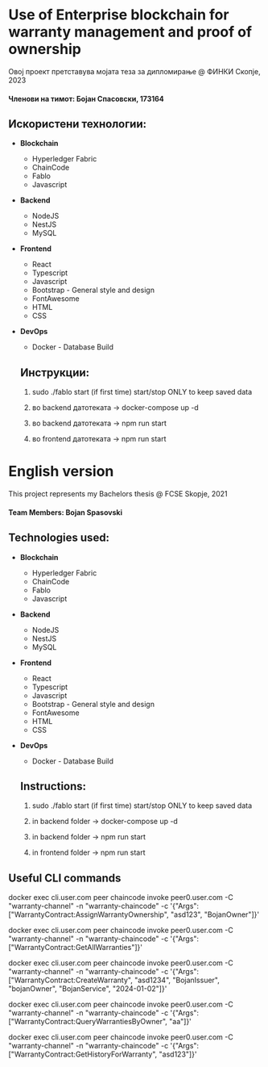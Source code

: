 # Use of Enterprise blockchain for warranty management and proof of ownership

Овој проект претставува мојата теза за дипломирање @ ФИНКИ Скопје, 2023

#### Членови на тимот: Бојан Спасовски, 173164

## Искористени технологии:
* **Blockchain**
  * Hyperledger Fabric
  * ChainCode
  * Fablo
  * Javascript
  
* **Backend**
  * NodeJS
  * NestJS
  * MySQL

* **Frontend**
  * React
  * Typescript
  * Javascript
  * Bootstrap - General style and design
  * FontAwesome
  * HTML
  * CSS

* **DevOps**
  * Docker - Database Build
  
  ## Инструкции: 
  1. sudo ./fablo start (if first time) start/stop ONLY to keep saved data

  2. во backend датотеката -> docker-compose up -d

  3. во backend датотеката -> npm run start

  4. во frontend датотеката -> npm run start

# English version

This project represents my Bachelors thesis @ FCSE Skopje, 2021
#### Team Members: Bojan Spasovski

## Technologies used:
* **Blockchain**
  * Hyperledger Fabric
  * ChainCode
  * Fablo
  * Javascript

* **Backend**
  * NodeJS
  * NestJS
  * MySQL

* **Frontend**
  * React
  * Typescript
  * Javascript
  * Bootstrap - General style and design
  * FontAwesome
  * HTML
  * CSS

* **DevOps**
  * Docker - Database Build
  
  ## Instructions: 
  1. sudo ./fablo start (if first time) start/stop ONLY to keep saved data

  2. in backend folder -> docker-compose up -d

  3. in backend folder -> npm run start

  4. in frontend folder -> npm run start

## Useful CLI commands

 docker exec cli.user.com peer chaincode invoke peer0.user.com -C "warranty-channel" -n "warranty-chaincode" -c '{"Args":["WarrantyContract:AssignWarrantyOwnership", "asd123", "BojanOwner"]}'

 docker exec cli.user.com peer chaincode invoke peer0.user.com -C "warranty-channel" -n "warranty-chaincode" -c '{"Args":["WarrantyContract:GetAllWarranties"]}'

 docker exec cli.user.com peer chaincode invoke peer0.user.com -C "warranty-channel" -n "warranty-chaincode" -c '{"Args":["WarrantyContract:CreateWarranty", "asd1234", "BojanIssuer", "bojanOwner", "BojanService", "2024-01-02"]}'


 docker exec cli.user.com peer chaincode invoke peer0.user.com -C "warranty-channel" -n "warranty-chaincode" -c '{"Args":["WarrantyContract:QueryWarrantiesByOwner", "aa"]}'

 docker exec cli.user.com peer chaincode invoke peer0.user.com -C "warranty-channel" -n "warranty-chaincode" -c '{"Args":["WarrantyContract:GetHistoryForWarranty", "asd123"]}'
